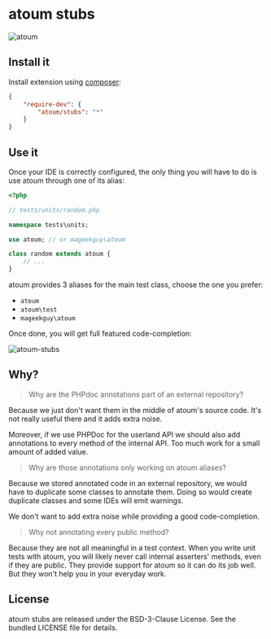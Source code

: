 # atoum stubs

![atoum](http://atoum.org/images/logo/atoum.png)

## Install it

Install extension using [composer](https://getcomposer.org):

```json
{
    "require-dev": {
        "atoum/stubs": "*"
    }
}
```

## Use it

Once your IDE is correctly configured, the only thing you will have to do is use atoum
through one of its alias:

```php
<?php

// tests/units/random.php

namespace tests\units;

use atoum; // or mageekguy\atoum

class random extends atoum {
    // ...
}
```

atoum provides 3 aliases for the main test class, choose the one you prefer:

* `atoum`
* `atoum\test`
* `mageekguy\atoum`


Once done, you will get full featured code-completion:

![atoum-stubs](demo.gif)

## Why?

> Why are the PHPdoc annotations part of an external repository?

Because we just don't want them in the middle of atoum's source code. It's not really useful there and it adds extra
noise.

Moreover, if we use PHPDoc for the userland API we should also add annotations to every method of the internal API. Too
much work for a small amount of added value.

> Why are those annotations only working on atoum aliases?

Because we stored annotated code in an external repository, we would have to duplicate some classes to annotate them.
Doing so would create duplicate classes and some IDEs will emit warnings.

We don't want to add extra noise while providing a good code-completion.

> Why not annotating every public method?

Because they are not all meaningful in a test context. When you write unit tests with atoum, you will likely never call
internal asserters' methods, even if they are public. They provide support for atoum so it can do its job well. But they
won't help you in your everyday work.

## License

atoum stubs are released under the BSD-3-Clause License. See the bundled LICENSE file for details.